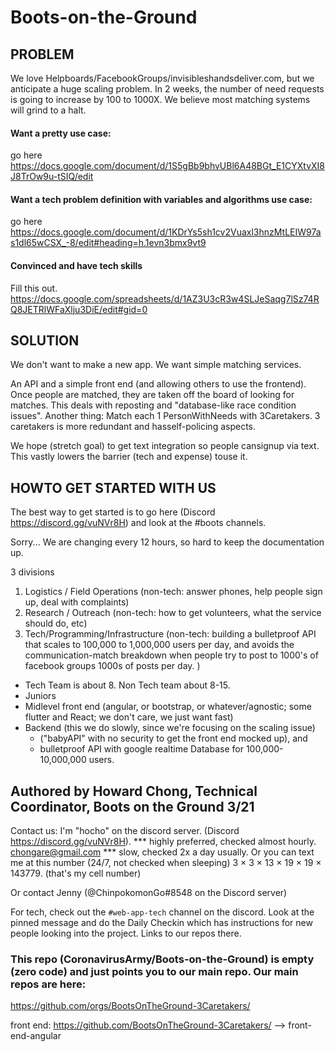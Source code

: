 # Boots-on-the-Ground

## PROBLEM
We love Helpboards/FacebookGroups/invisibleshandsdeliver.com, but we anticipate a huge scaling problem. In 2 weeks, the number of need requests is going to increase by 100 to 1000X. We believe most matching systems will grind to a halt.

#### Want a pretty use case:
go here
https://docs.google.com/document/d/1S5gBb9bhvUBl6A48BGt_E1CYXtvXI8J8TrOw9u-tSIQ/edit

#### Want a tech problem definition with variables and algorithms use case:
go here
https://docs.google.com/document/d/1KDrYs5sh1cv2Vuaxl3hnzMtLEIW97as1dl65wCSX_-8/edit#heading=h.1evn3bmx9vt9

#### Convinced and have tech skills
Fill this out.
https://docs.google.com/spreadsheets/d/1AZ3U3cR3w4SLJeSaqg7lSz74RQ8JETRlWFaXlju3DiE/edit#gid=0


## SOLUTION
We don't want to make a new app.  We want simple matching services. 

An API and a simple front end (and allowing others to use the frontend). 
Once people are matched, they are taken off the board of looking for matches. This deals with reposting and "database-like race condition issues".
Another thing: Match each 1 PersonWithNeeds with 3Caretakers. 3 caretakers is more redundant and hasself-policing aspects.

 We hope (stretch goal) to get text integration so people cansignup via text. This vastly lowers the barrier (tech and expense) touse it.

## HOWTO GET STARTED WITH US

The best way to get started is to go here (Discord https://discord.gg/vuNVr8H) and look at the #boots channels. 

Sorry... We are changing every 12 hours, so hard to keep the documentation up.

3 divisions
1) Logistics / Field Operations (non-tech: answer phones, help people sign up, deal with complaints)
2) Research / Outreach (non-tech: how to get volunteers, what the service should do, etc)
3) Tech/Programming/Infrastructure (non-tech: building a bulletproof API that scales to 100,000 to 1,000,000 users per day, and avoids the communication-match breakdown when people try to post to 1000's of facebook groups 1000s of posts per day.
)

* Tech Team is about 8. Non Tech team about 8-15.
* Juniors
* Midlevel front end (angular, or bootstrap, or whatever/agnostic; some flutter and React; we don't care, we just want fast)
* Backend (this we do slowly, since we're focusing on the scaling issue)
  * ("babyAPI" with no security to get the front end mocked up), and
  * bulletproof API with google realtime Database for 100,000-10,000,000 users.
  
## Authored by Howard Chong, Technical Coordinator, Boots on the Ground 3/21
Contact us:
I'm "hocho" on the discord server. (Discord https://discord.gg/vuNVr8H). *** highly preferred, checked almost hourly.
chongare@gmail.com *** slow, checked 2x a day usually.
Or you can text me at this number (24/7, not checked when sleeping) 3 × 3 × 13 × 19 × 19 × 143779. (that's my cell number)

Or contact Jenny (@ChinpokomonGo#8548 on the Discord server)

For tech, check out the `#web-app-tech` channel on the discord. Look at the pinned message and do the Daily Checkin which has instructions for new people looking into the project. Links to our repos there.

### This repo (CoronavirusArmy/Boots-on-the-Ground) is empty (zero code) and just points you to our main repo. Our main repos are here:
https://github.com/orgs/BootsOnTheGround-3Caretakers/

front end: https://github.com/BootsOnTheGround-3Caretakers/ --> front-end-angular

